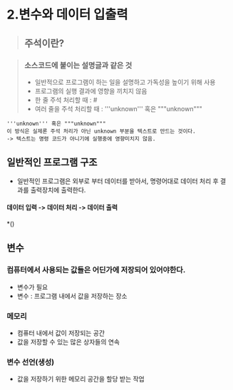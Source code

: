 # 2.변수와 데이터 입출력
> ## 주석이란?
 

>### 소스코드에 붙이는 설명글과 같은 것
>- 일반적으로 프로그램이 하는 일을 설명하고 가독성을 높이기 위해 사용
>- 프로그램의 실행 결과에 영향을 끼치지 않음
>- 한 줄 주석 처리할 때 : #
>- 여러 줄을 주석 처리할 때 : '''unknown''' 혹은 """unknown"""

    '''unknown''' 혹은 """unknown"""
    이 방식은 실제론 주석 처리가 아닌 unknown 부분을 텍스트로 만드는 것이다.
    -> 텍스트는 명령 코드가 아니기에 실행중에 영향미치지 않음.

## 일반적인 프로그램 구조

- 일반적인 프로그램은 외부로 부터 데이터를 받아서, 명령어대로 데이터 처리 후 결과를 출력장치에 출력한다.


#### 데이터 입력 -> 데이터 처리 -> 데이터 출력

*()

## 변수
### 컴퓨터에서 사용되는 값들은 어딘가에 저장되어 있어야한다.
- 변수가 필요
- 변수 : 프로그램 내에서 값을 저장하는 장소
### 메모리
- 컴퓨터 내에서 값이 저장되는 공간
- 값을 저장할 수 있는 많은 상자들의 연속
### 변수 선언(생성)
- 값을 저장하기 위한 메모리 공간을 할당 받는 작업
